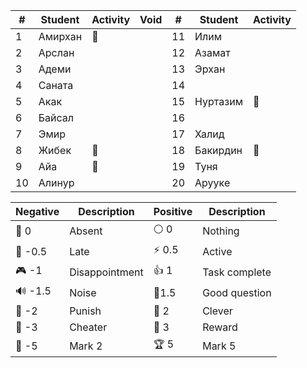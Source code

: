 | #   | Student | Activity | Void | #   | Student  | Activity |
| --- | ------- | -------- | ---- | --- | -------- | -------- |
| 1   | Амирхан | 👻       |      | 11  | Илим     |          |
| 2   | Арслан  |          |      | 12  | Азамат   |          |
| 3   | Адеми   |          |      | 13  | Эрхан    |          |
| 4   | Саната  |          |      | 14  |          |          |
| 5   | Акак    |          |      | 15  | Нуртазим | 👻       |
| 6   | Байсал  |          |      | 16  |          |          |
| 7   | Эмир    |          |      | 17  | Халид    |          |
| 8   | Жибек   | 👻       |      | 18  | Бакирдин | 👻       |
| 9   | Айа     | 👻       |      | 19  | Туня     |          |
| 10  | Алинур  |          |      | 20  | Арууке   |          |

| Negative | Description    | Positive | Description   |
| -------- | -------------- | -------- | ------------- |
| 👻 0     | Absent         | ⚪ 0      | Nothing       |
| 🔔 -0.5  | Late           | ⚡ 0.5    | Active        |
| 🎮 -1    | Disappointment | 👍 1     | Task complete |
| 🔊 -1.5  | Noise          | 🧐1.5    | Good question |
| 👺 -2    | Punish         | 🔑 2     | Clever        |
| 🐒 -3    | Cheater        | 🏅️ 3    | Reward        |
| 🏴 -5    | Mark 2         | 🏆 5     | Mark 5        |
